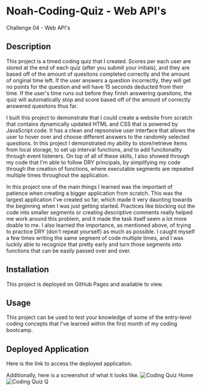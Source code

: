# Noah-Coding-Quiz - Web API's
Challenge 04 - Web API's

## Description
This project is a timed coding quiz that I created. Scores per each user are stored at the end of each quiz (after you submit your initials), and they are based off of the amount of quesitons completed correctly and the amount of original time left. If the user answers a question incorrectly, they will get no points for the question and will have 15 seconds deducted from their time. If the user's time runs out before they finish answering quesitons, the quiz will automatically stop and score based off of the amount of correctly answered quesitons thus far.

I built this project to demonstrate that I could create a website from scratch that contains dynamically updated HTML and CSS that is powered by JavaScript code. It has a clean and repsonsive user interface that allows the user to hover over and choose different answers to the randomly selected questions. In this project I demonstrated my ability to store/retrieve items from local storage, to set up interval functions, and to add funcitonality through event listeners. On top of all of these skills, I also showed through my code that I'm able to follow DRY principals, by simplifying my code through the creation of functions, where executable segments are repeated multiple times throughout the application.

In this project one of the main things I learned was the important of patience when creating a bigger application from scratch. This was the largest application I've created so far, which made it very daunting towards the beginning when I was just getting started. Practices like blocking out the code into smaller segments or creating descriptive comments really helped me work around this problem, and it made the task itself seem a lot more doable to me. I also learned the importance, as mentioned above, of trying to practice DRY (don't repeat yourself) as much as possible. I caught myself a few times writing the same segment of code multiple times, and I was luckily able to recognize that pretty early and turn those segments into functions that can be easily passed over and over. 

## Installation
This project is deployed on GitHub Pages and available to view.

## Usage
This project can be used to test your knowledge of some of the entry-level coding concepts that I've learned within the first month of my coding bootcamp.

## Deployed Application
Here is the link to access the deployed application. 


Additionally, here is a screenshot of what it looks like.
![Coding Quiz Home](https://github.com/noahsimcoe/Noah-Coding-Quiz/assets/109931528/6dc52eeb-4fa0-44ea-9c18-e3cb1bab383f)
![Coding Quiz Q](https://github.com/noahsimcoe/Noah-Coding-Quiz/assets/109931528/9edfd30d-e81e-4347-a2da-c212aed50e6b)



